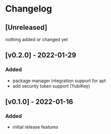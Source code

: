 # Changelog

<!--
All notable changes to this project will be documented in this file.
The format is based on [Keep a Changelog](https://keepachangelog.com).
-->

## [Unreleased]

nothing added or changed yet

## [v0.2.0] - 2022-01-29

### Added

- package manager integration support for apt
- add security token support (YubiKey)

## [v0.1.0] - 2022-01-16

### Added

- initial release features
